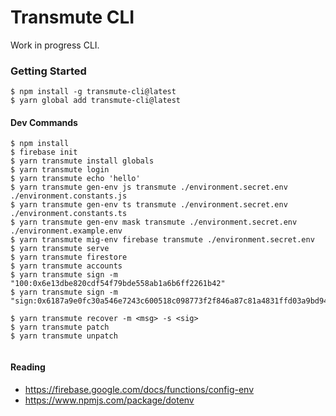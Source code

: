 # Transmute CLI 
 
Work in progress CLI. 
 
### Getting Started 
 
``` 
$ npm install -g transmute-cli@latest  
$ yarn global add transmute-cli@latest
``` 
 
#### Dev Commands 
``` 
$ npm install 
$ firebase init 
$ yarn transmute install globals 
$ yarn transmute login
$ yarn transmute echo 'hello' 
$ yarn transmute gen-env js transmute ./environment.secret.env ./environment.constants.js 
$ yarn transmute gen-env ts transmute ./environment.secret.env ./environment.constants.ts 
$ yarn transmute gen-env mask transmute ./environment.secret.env ./environment.example.env 
$ yarn transmute mig-env firebase transmute ./environment.secret.env 
$ yarn transmute serve 
$ yarn transmute firestore 
$ yarn transmute accounts 
$ yarn transmute sign -m "100:0x6e13dbe820cdf54f79bde558ab1a6b6ff2261b42" 
$ yarn transmute sign -m "sign:0x6187a9e0fc30a546e7243c600518c098773f2f846a87c81a4831ffd03a9bd941"

$ yarn transmute recover -m <msg> -s <sig> 
$ yarn transmute patch
$ yarn transmute unpatch
 
``` 
 
#### Reading 
 
- https://firebase.google.com/docs/functions/config-env 
- https://www.npmjs.com/package/dotenv
